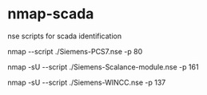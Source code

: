 nmap-scada
==========

nse scripts for scada identification

nmap --script ./Siemens-PCS7.nse <host> -p 80

nmap -sU --script ./Siemens-Scalance-module.nse <host> -p 161

nmap -sU --script ./Siemens-WINCC.nse <host> -p 137